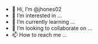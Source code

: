 - 👋 Hi, I’m @jhones02
- 👀 I’m interested in ...
- 🌱 I’m currently learning ...
- 💞️ I’m looking to collaborate on ...
- 📫 How to reach me ...

<!---
jhones02/jhones02 is a ✨ special ✨ repository because its `README.md` (this file) appears on your GitHub profile.
You can click the Preview link to take a look at your changes.
Teste ADD MENSAGEM - ADICIONAR MAIS UM + 
--->
